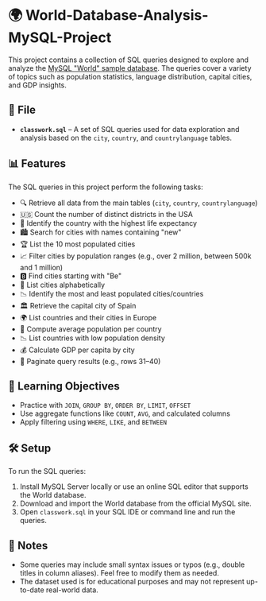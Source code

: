 # 🌍 World-Database-Analysis-MySQL-Project

This project contains a collection of SQL queries designed to explore and analyze the [MySQL "World" sample database](https://dev.mysql.com/doc/index-other.html). The queries cover a variety of topics such as population statistics, language distribution, capital cities, and GDP insights.

## 📁 File

* **`classwork.sql`** – A set of SQL queries used for data exploration and analysis based on the `city`, `country`, and `countrylanguage` tables.

## 📊 Features

The SQL queries in this project perform the following tasks:

* 🔍 Retrieve all data from the main tables (`city`, `country`, `countrylanguage`)
* 🇺🇸 Count the number of distinct districts in the USA
* 🌱 Identify the country with the highest life expectancy
* 🏙️ Search for cities with names containing "new"
* 🏆 List the 10 most populated cities
* 📈 Filter cities by population ranges (e.g., over 2 million, between 500k and 1 million)
* 🅱️ Find cities starting with "Be"
* 🔡 List cities alphabetically
* 📉 Identify the most and least populated cities/countries
* 🏛️ Retrieve the capital city of Spain
* 🌍 List countries and their cities in Europe
* 🧮 Compute average population per country
* 📉 List countries with low population density
* 💰 Calculate GDP per capita by city
* 🔢 Paginate query results (e.g., rows 31–40)

## 🧠 Learning Objectives

* Practice with `JOIN`, `GROUP BY`, `ORDER BY`, `LIMIT`, `OFFSET`
* Use aggregate functions like `COUNT`, `AVG`, and calculated columns
* Apply filtering using `WHERE`, `LIKE`, and `BETWEEN`

## 🛠️ Setup

To run the SQL queries:

1. Install MySQL Server locally or use an online SQL editor that supports the World database.
2. Download and import the World database from the official MySQL site.
3. Open `classwork.sql` in your SQL IDE or command line and run the queries.

## 📌 Notes

* Some queries may include small syntax issues or typos (e.g., double titles in column aliases). Feel free to modify them as needed.
* The dataset used is for educational purposes and may not represent up-to-date real-world data.



